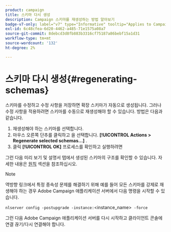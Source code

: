 ```yaml
---
product: campaign
title: 스키마 다시 생성
description: Campaign 스키마를 재생성하는 방법 알아보기
badge-v7-only: label="v7" type="Informative" tooltip="Applies to Campaign Classic v7 only"
exl-id: 6c48cfea-6d20-4462-a485-71e1575a08a7
source-git-commit: 8debcd3d8fb883b3316cf75187a86bebf15a1d31
workflow-type: tm+mt
source-wordcount: '132'
ht-degree: 2%

---
```


# 스키마 다시 생성{#regenerating-schemas}

스키마를 수정하고 수정 사항을 저장하면 확장 스키마가 자동으로 생성됩니다. 그러나 수정 사항을 적용하려면 스키마를 수동으로 재생성해야 할 수 있습니다. 방법은 다음과 같습니다.

1. 재생성해야 하는 스키마를 선택합니다.
1. 마우스 오른쪽 단추를 클릭하고 을 선택합니다. **[!UICONTROL Actions > Regenerate selected schemas...]** .
1. 클릭 **[!UICONTROL OK]** 프로세스를 확인하고 실행하려면

그런 다음 미리 보기 및 설명서 탭에서 생성된 스키마의 구조를 확인할 수 있습니다. 자세한 내용은 [원칙](../../configuration/using/data-schemas.md#principles) 섹션을 참조하십시오.

>[!NOTE]
>
>역방향 링크에서 특정 종속성 문제를 해결하기 위해 예를 들어 모든 스키마를 강제로 재생해야 하는 경우 Adobe Campaign 애플리케이션 서버에서 다음 명령을 시작할 수 있습니다.
>
> `nlserver config -postupgrade -instance:`&lt;instance_name>` -force`
>
>그런 다음 Adobe Campaign 애플리케이션 서버를 다시 시작하고 클라이언트 콘솔에 연결 끊기/다시 연결해야 합니다.
